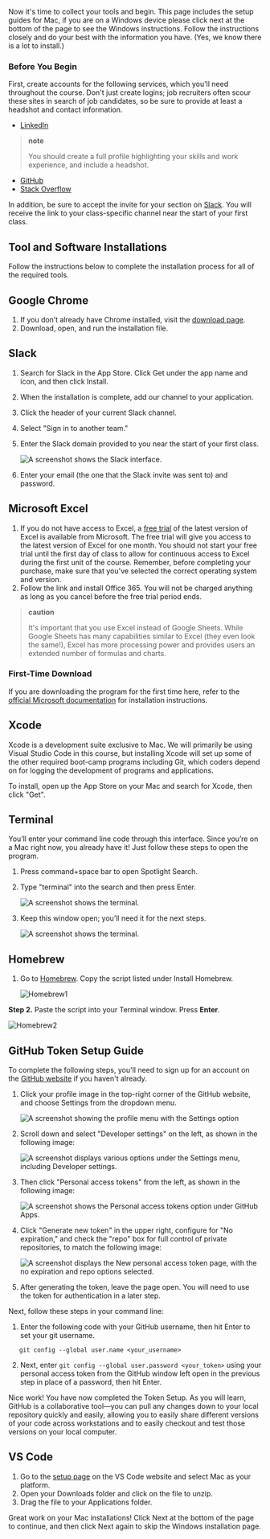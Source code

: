 <img style="display: none;" src="https://static.bc-edx.com/data/prework/m2/img/banner.jpg" alt="lesson banner" />

Now it's time to collect your tools and begin. This page includes the setup guides for Mac, if you are on a Windows device please click next at the bottom of the page to see the Windows instructions. Follow the instructions closely and do your best with the information you have. (Yes, we know there is a lot to install.)

### Before You Begin

First, create accounts for the following services, which you'll need throughout the course. Don't just create logins; job recruiters often scour these sites in search of job candidates, so be sure to provide at least a headshot and contact information.

*   [LinkedIn](https://www.linkedin.com/)

> **note**
>
> You should create a full profile highlighting your skills and work experience, and include a headshot.

*   [GitHub](https://github.com/)
*   [Stack Overflow](http://stackoverflow.com/)

In addition, be sure to accept the invite for your section on [Slack](https://slack.com/). You will receive the link to your class-specific channel near the start of your first class.

## Tool and Software Installations

Follow the instructions below to complete the installation process for all of the required tools.

## Google Chrome

1.  If you don’t already have Chrome installed, visit the [download page](https://www.google.com/chrome/browser/desktop/index.html).
2.  Download, open, and run the installation file.

## Slack

1.  Search for Slack in the App Store. Click Get under the app name and icon, and then click Install.

2.  When the installation is complete, add our channel to your application.

3.  Click the header of your current Slack channel.

4.  Select "Sign in to another team."

5.  Enter the Slack domain provided to you near the start of your first class.

    ![A screenshot shows the Slack interface.](https://static.bc-edx.com/data/prework/m2/img/Install-Slack3.1.jpg)

6.  Enter your email (the one that the Slack invite was sent to) and password.

## Microsoft Excel

1.  If you do not have access to Excel, a [free trial](https://products.office.com/en-us/excel) of the latest version of Excel is available from Microsoft. The free trial will give you access to the latest version of Excel for one month. You should not start your free trial until the first day of class to allow for continuous access to Excel during the first unit of the course. Remember, before completing your purchase, make sure that you've selected the correct operating system and version.
2.  Follow the link and install Office 365. You will not be charged anything as long as you cancel before the free trial period ends.

> **caution**
>
> It's important that you use Excel instead of Google Sheets. While Google Sheets has many capabilities similar to Excel (they even look the same!), Excel has more processing power and provides users an extended number of formulas and charts.

### First-Time Download

If you are downloading the program for the first time here, refer to the [official Microsoft documentation](https://support.office.com/en-us/article/download-and-install-or-reinstall-office-365-or-office-2019-on-a-pc-or-mac-4414eaaf-0478-48be-9c42-23adc4716658) for installation instructions.

## Xcode

Xcode is a development suite exclusive to Mac. We will primarily be using Visual Studio Code in this course, but installing Xcode will set up some of the other required boot-camp programs including Git, which coders depend on for logging the development of programs and applications.

To install, open up the App Store on your Mac and search for Xcode, then click "Get".

## Terminal

You’ll enter your command line code through this interface. Since you’re on a Mac right now, you already have it! Just follow these steps to open the program.

1.  Press command+space bar to open Spotlight Search.

2.  Type "terminal" into the search and then press Enter.

    ![A screenshot shows the terminal.](https://static.bc-edx.com/data/prework/m2/img/Install-Terminal-2.jpg)

3.  Keep this window open; you’ll need it for the next steps.

    ![A screenshot shows the terminal.](https://static.bc-edx.com/data/prework/m2/img/Install-Terminal-3.jpg)

## Homebrew

1.  Go to [Homebrew](http://brew.sh/). Copy the script listed under Install Homebrew.

    ![Homebrew1](https://static.bc-edx.com/data/prework/m2/img/Install-Homebrew1.jpg)

**Step 2.** Paste the script into your Terminal window. Press **Enter**.

![Homebrew2](https://static.bc-edx.com/data/prework/m2/img/Install-Homebrew2.jpg)

## GitHub Token Setup Guide

To complete the following steps, you'll need to sign up for an account on the [GitHub website](https://github.com/) if you haven't already.

1.  Click your profile image in the top-right corner of the GitHub website, and choose Settings from the dropdown menu.

    ![A screenshot showing the profile menu with the Settings option](https://static.bc-edx.com/data/prework/m2/img/profile-then-settings.jpg)

2.  Scroll down and select "Developer settings" on the left, as shown in the following image:

    ![A screenshot displays various options under the Settings menu, including Developer settings.](https://static.bc-edx.com/data/prework/m2/img/tokensetup-developer-settings.jpg)

3.  Then click "Personal access tokens" from the left, as shown in the following image:

    ![A screenshot shows the Personal access tokens option under GitHub Apps.](https://static.bc-edx.com/data/prework/m2/img/tokensetup-personal-access-tokens.jpg)

4.  Click "Generate new token" in the upper right, configure for "No expiration," and check the "repo" box for full control of private repositories, to match the following image:

    ![A screenshot displays the New personal access token page, with the no expiration and repo options selected.](https://static.bc-edx.com/data/prework/m2/img/tokensetup-new-personal-access-token.jpg)

5.  After generating the token, leave the page open. You will need to use the token for authentication in a later step.

Next, follow these steps in your command line:

1.  Enter the following code with your GitHub username, then hit Enter to set your git username.

<!---->

       git config --global user.name <your_username>

2.  Next, enter `git config --global user.password <your_token>` using your personal access token from the GitHub window left open in the previous step in place of a password, then hit Enter.

Nice work! You have now completed the Token Setup. As you will learn, GitHub is a collaborative tool—you can pull any changes down to your local repository quickly and easily, allowing you to easily share different versions of your code across workstations and to easily checkout and test those versions on your local computer.

## VS Code

1.  Go to the [setup page](https://code.visualstudio.com/docs/setup/setup-overview) on the VS Code website and select Mac as your platform.
2.  Open your Downloads folder and click on the file to unzip.
3.  Drag the file to your Applications folder.

Great work on your Mac installations! Click Next at the bottom of the page to continue, and then click Next again to skip the Windows installation page.